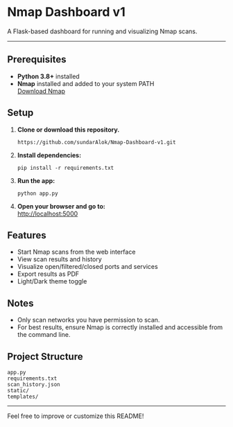 # Nmap Dashboard v1

A Flask-based dashboard for running and visualizing Nmap scans.

---

## Prerequisites

- **Python 3.8+** installed
- **Nmap** installed and added to your system PATH  
  [Download Nmap](https://nmap.org/download.html)

## Setup

1. **Clone or download this repository.**
   ```
   https://github.com/sundarAlok/Nmap-Dashboard-v1.git
   ```
2. **Install dependencies:**
   ```
   pip install -r requirements.txt
   ```
3. **Run the app:**
   ```
   python app.py
   ```
4. **Open your browser and go to:**  
   [http://localhost:5000](http://localhost:5000)

## Features

- Start Nmap scans from the web interface
- View scan results and history
- Visualize open/filtered/closed ports and services
- Export results as PDF
- Light/Dark theme toggle

## Notes

- Only scan networks you have permission to scan.
- For best results, ensure Nmap is correctly installed and accessible from the command line.

## Project Structure

```
app.py
requirements.txt
scan_history.json
static/
templates/
```

---

Feel free to improve or customize this README!
